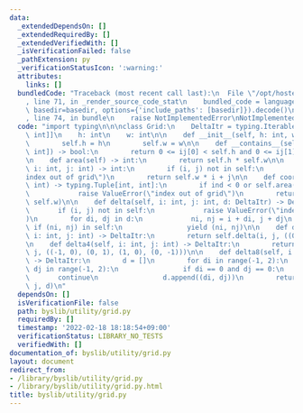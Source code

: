 ```yaml
---
data:
  _extendedDependsOn: []
  _extendedRequiredBy: []
  _extendedVerifiedWith: []
  _isVerificationFailed: false
  _pathExtension: py
  _verificationStatusIcon: ':warning:'
  attributes:
    links: []
  bundledCode: "Traceback (most recent call last):\n  File \"/opt/hostedtoolcache/Python/3.10.2/x64/lib/python3.10/site-packages/onlinejudge_verify/documentation/build.py\"\
    , line 71, in _render_source_code_stat\n    bundled_code = language.bundle(stat.path,\
    \ basedir=basedir, options={'include_paths': [basedir]}).decode()\n  File \"/opt/hostedtoolcache/Python/3.10.2/x64/lib/python3.10/site-packages/onlinejudge_verify/languages/python.py\"\
    , line 74, in bundle\n    raise NotImplementedError\nNotImplementedError\n"
  code: "import typing\n\n\nclass Grid:\n    DeltaItr = typing.Iterable[typing.Tuple[int,\
    \ int]]\n    h: int\n    w: int\n\n    def __init__(self, h: int, w: int) -> None:\n\
    \        self.h = h\n        self.w = w\n\n    def __contains__(self, ij: typing.Tuple[int,\
    \ int]) -> bool:\n        return 0 <= ij[0] < self.h and 0 <= ij[1] < self.w\n\
    \n    def area(self) -> int:\n        return self.h * self.w\n\n    def index(self,\
    \ i: int, j: int) -> int:\n        if (i, j) not in self:\n            raise ValueError(\"\
    index out of grid\")\n        return self.w * i + j\n\n    def coord(self, ind:\
    \ int) -> typing.Tuple[int, int]:\n        if ind < 0 or self.area() <= ind:\n\
    \            raise ValueError(\"index out of grid\")\n        return divmod(ind,\
    \ self.w)\n\n    def delta(self, i: int, j: int, d: DeltaItr) -> DeltaItr:\n \
    \       if (i, j) not in self:\n            raise ValueError(\"index out of grid\"\
    )\n        for di, dj in d:\n            ni, nj = i + di, j + dj\n           \
    \ if (ni, nj) in self:\n                yield (ni, nj)\n\n    def delta2(self,\
    \ i: int, j: int) -> DeltaItr:\n        return self.delta(i, j, ((0, 1), (1, 0)))\n\
    \n    def delta4(self, i: int, j: int) -> DeltaItr:\n        return self.delta(i,\
    \ j, ((-1, 0), (0, 1), (1, 0), (0, -1)))\n\n    def delta8(self, i: int, j: int)\
    \ -> DeltaItr:\n        d = []\n        for di in range(-1, 2):\n            for\
    \ dj in range(-1, 2):\n                if di == 0 and dj == 0:\n             \
    \       continue\n                d.append((di, dj))\n        return self.delta(i,\
    \ j, d)\n"
  dependsOn: []
  isVerificationFile: false
  path: byslib/utility/grid.py
  requiredBy: []
  timestamp: '2022-02-18 18:18:54+09:00'
  verificationStatus: LIBRARY_NO_TESTS
  verifiedWith: []
documentation_of: byslib/utility/grid.py
layout: document
redirect_from:
- /library/byslib/utility/grid.py
- /library/byslib/utility/grid.py.html
title: byslib/utility/grid.py
---
```

